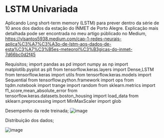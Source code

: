 # LSTM Univariada
Aplicando Long short-term memory (LSTM) para prever dentro da série de 10 anos dos dados da estação do INMET de Porto Alegre. Explicação mais detalhada pode ser encontrada no meu artigo públicado no Medium, https://vlsantos5938.medium.com/cap-1-redes-neurais-aplica%C3%A7%C3%A3o-de-lstm-aos-dados-de-esta%C3%A7%C3%B5es-meteorol%C3%B3gicas-do-inmet-7d66bc0d2f45

Requisitos;
import pandas as pd
import numpy as np
import matplotlib.pyplot as plt
from tensorflow.keras.layers import Dense,LSTM
from tensorflow.keras import utils
from tensorflow.keras.models import Sequential
from tensorflow.python.framework import ops
from tqdm.notebook import trange
import random
from sklearn.metrics import f1_score,mean_absolute_error
from tensorflow.keras.datasets.boston_housing import load_data
from sklearn.preprocessing import MinMaxScaler
import glob

Desempenho da rede treinada; 
![image](https://github.com/vlsantos-bit/LSTM-Neural/blob/master/real_prev.png)

Distribuição dos dados;

![image](https://github.com/vlsantos-bit/LSTM-Neural/blob/master/distr.png)
